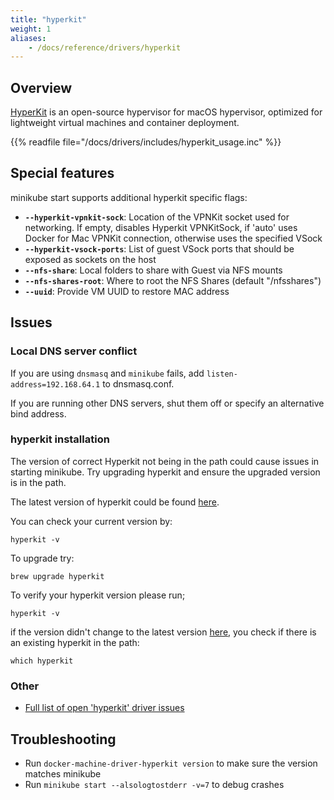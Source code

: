 ```yaml
---
title: "hyperkit"
weight: 1
aliases:
    - /docs/reference/drivers/hyperkit
---
```


## Overview

[HyperKit](https://github.com/moby/hyperkit) is an open-source hypervisor for macOS hypervisor, optimized for lightweight virtual machines and container deployment.

{{% readfile file="/docs/drivers/includes/hyperkit_usage.inc" %}}

## Special features

minikube start supports additional hyperkit specific flags:

* **`--hyperkit-vpnkit-sock`**: Location of the VPNKit socket used for networking. If empty, disables Hyperkit VPNKitSock, if 'auto' uses Docker for Mac VPNKit connection, otherwise uses the specified VSock
* **`--hyperkit-vsock-ports`**: List of guest VSock ports that should be exposed as sockets on the host
* **`--nfs-share`**: Local folders to share with Guest via NFS mounts
* **`--nfs-shares-root`**: Where to root the NFS Shares (default "/nfsshares")
* **`--uuid`**: Provide VM UUID to restore MAC address

## Issues

### Local DNS server conflict

If you are using `dnsmasq` and `minikube` fails, add `listen-address=192.168.64.1` to dnsmasq.conf.

If you are running other DNS servers, shut them off or specify an alternative bind address.

### hyperkit installation
The version of correct Hyperkit not being in the path could cause issues in starting minikube.
Try upgrading hyperkit and ensure the upgraded version is in the path.

The latest version of hyperkit could be found [here](https://github.com/moby/hyperkit/releases).

You can check your current version by:

```
hyperkit -v
```

To upgrade try:
```
brew upgrade hyperkit
```

To verify your hyperkit version please run; 
```
hyperkit -v
```

if the version didn't change to the latest version [here](https://github.com/moby/hyperkit/releases), you check if there is an existing hyperkit in the path:
```
which hyperkit
```

### Other

* [Full list of open 'hyperkit' driver issues](https://github.com/kubernetes/minikube/labels/co%2Fhyperkit)

## Troubleshooting

* Run `docker-machine-driver-hyperkit version` to make sure the version matches minikube
* Run `minikube start --alsologtostderr -v=7` to debug crashes
